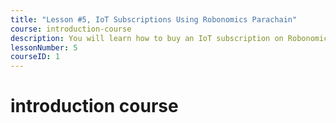 ```yaml
---
title: "Lesson #5, IoT Subscriptions Using Robonomics Parachain"
course: introduction-course
description: You will learn how to buy an IoT subscription on Robonomics Parachain using real tokens of our network.
lessonNumber: 5
courseID: 1
---
```


# introduction course